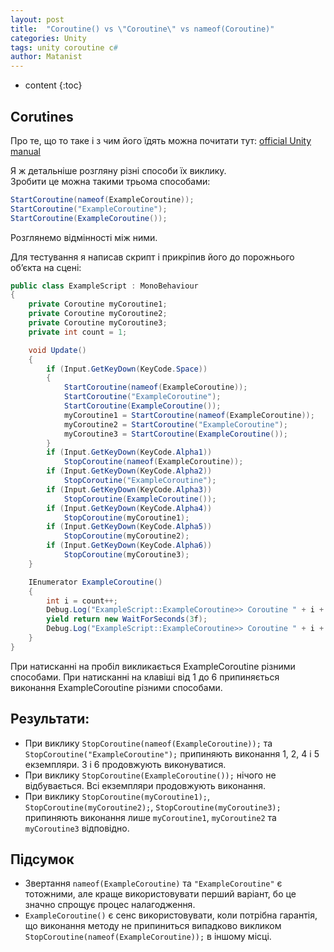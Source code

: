 ```yaml
---
layout: post
title:  "Coroutine() vs \"Coroutine\" vs nameof(Coroutine)"
categories: Unity
tags: unity сoroutine c#
author: Matanist
---
```


* content
{:toc}

## Corutines

Про те, що то таке і з чим його їдять можна почитати тут: [official Unity manual](https://docs.unity3d.com/Manual/Coroutines.html)

Я ж детальніше розгляну різні способи їх виклику.  
Зробити це можна такими трьома способами:
```c#
StartCoroutine(nameof(ExampleCoroutine));
StartCoroutine("ExampleCoroutine");
StartCoroutine(ExampleCoroutine());
```

Розглянемо відмінності між ними. 





Для тестування я написав скрипт і прикріпив його до порожнього об’єкта на сцені:
```c#
public class ExampleScript : MonoBehaviour
{
    private Coroutine myCoroutine1;
    private Coroutine myCoroutine2;
    private Coroutine myCoroutine3;
    private int count = 1;

    void Update()
    {
        if (Input.GetKeyDown(KeyCode.Space))
        {
            StartCoroutine(nameof(ExampleCoroutine));
            StartCoroutine("ExampleCoroutine");
            StartCoroutine(ExampleCoroutine());
            myCoroutine1 = StartCoroutine(nameof(ExampleCoroutine));
            myCoroutine2 = StartCoroutine("ExampleCoroutine");
            myCoroutine3 = StartCoroutine(ExampleCoroutine());
        }
        if (Input.GetKeyDown(KeyCode.Alpha1))
            StopCoroutine(nameof(ExampleCoroutine));
        if (Input.GetKeyDown(KeyCode.Alpha2))
            StopCoroutine("ExampleCoroutine");
        if (Input.GetKeyDown(KeyCode.Alpha3))
            StopCoroutine(ExampleCoroutine());
        if (Input.GetKeyDown(KeyCode.Alpha4))
            StopCoroutine(myCoroutine1);
        if (Input.GetKeyDown(KeyCode.Alpha5))
            StopCoroutine(myCoroutine2);
        if (Input.GetKeyDown(KeyCode.Alpha6))
            StopCoroutine(myCoroutine3);
    }

    IEnumerator ExampleCoroutine()
    {
        int i = count++;
        Debug.Log("ExampleScript::ExampleCoroutine>> Coroutine " + i + " start");
        yield return new WaitForSeconds(3f);
        Debug.Log("ExampleScript::ExampleCoroutine>> Coroutine " + i + " end");
    }
}
```
При натисканні на пробіл викликається ExampleCoroutine різними способами. При натисканні на клавіші від 1 до 6 припиняється виконання ExampleCoroutine різними способами.  

## Результати:
- При виклику ```StopCoroutine(nameof(ExampleCoroutine));``` та ```StopCoroutine("ExampleCoroutine");``` припиняють виконання 1, 2, 4 і 5 екземпляри. 3 і 6 продовжують виконуватися.  
- При виклику ```StopCoroutine(ExampleCoroutine());``` нічого не відбувається. Всі екземпляри продовжують виконання.  
- При виклику ```StopCoroutine(myCoroutine1);```, ```StopCoroutine(myCoroutine2);```, ```StopCoroutine(myCoroutine3);``` припиняють виконання лише ```myCoroutine1```, ```myCoroutine2``` та ```myCoroutine3``` відповідно.  

## Підсумок
- Звертання ```nameof(ExampleCoroutine)``` та ```"ExampleCoroutine"``` є тотожними, але краще використовувати перший варіант, бо це значно спрощує процес налагодження.  
- ```ExampleCoroutine()``` є сенс використовувати, коли потрібна гарантія, що виконання методу не припиниться випадково викликом ```StopCoroutine(nameof(ExampleCoroutine));``` в іншому місці.